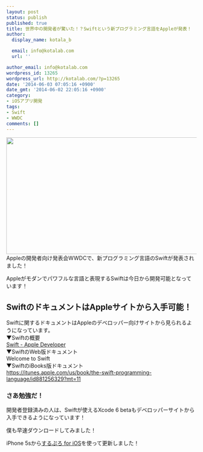 ```yaml
---
layout: post
status: publish
published: true
title: 世界中の開発者が驚いた！？Swiftという新プログラミング言語をAppleが発表！
author:
  display_name: kotala_b

  email: info@kotalab.com
  url: ''

author_email: info@kotalab.com
wordpress_id: 13265
wordpress_url: http://kotalab.com/?p=13265
date: '2014-06-03 07:05:16 +0900'
date_gmt: '2014-06-02 22:05:16 +0900'
category:
- iOSアプリ開発
tags:
- Swift
- WWDC
comments: []
---
```

<p><img alt="" src="http://kotalab.com/wp-content/uploads/slooProImg_20140603070504.jpg" width="548" height="309" class="slooProImg" /><br />
Appleの開発者向け発表会WWDCで、新プログラミング言語のSwiftが発表されました！</p>
<p>Appleがモダンでパワフルな言語と表現するSwiftは今日から開発可能となっています！<br />
<!--more--></p>
<h2>SwiftのドキュメントはAppleサイトから入手可能！</h2>
<p>Swiftに関するドキュメントはAppleのデベロッパー向けサイトから見られるようになっています。<br />
▼Swiftの概要<br />
<a href="https://developer.apple.com/swift/" target="_blank">Swift - Apple Developer</a><a href="http://b.hatena.ne.jp/entry/https://developer.apple.com/swift/" target="_blank"><img border="0" src="http://b.hatena.ne.jp/entry/image/https://developer.apple.com/swift/" alt="" /></a><br />
▼SwiftのWeb版ドキュメント<br />
<span class="removed_link" title="https://developer.apple.com/library/prerelease/ios/referencelibrary/GettingStarted/LandingPage/index.html">Welcome to Swift</span><a href="http://b.hatena.ne.jp/entry/https://developer.apple.com/library/prerelease/ios/referencelibrary/GettingStarted/LandingPage/index.html" target="_blank"><img border="0" src="http://b.hatena.ne.jp/entry/image/https://developer.apple.com/library/prerelease/ios/referencelibrary/GettingStarted/LandingPage/index.html" alt="" /></a><br />
▼SwiftのiBooks版ドキュメント<br />
<a href="https://itunes.apple.com/us/book/the-swift-programming-language/id881256329?mt=11" target="_blank">https://itunes.apple.com/us/book/the-swift-programming-language/id881256329?mt=11</a></p>
<h3>さあ勉強だ！</h3>
<p>開発者登録済みの人は、Swiftが使えるXcode 6 betaもデベロッパーサイトから入手できるようになっています！</p>
<p>僕も早速ダウンロードしてみました！</p>
<p>iPhone 5sから<a href="https://itunes.apple.com/jp/app/surupuro-for-ios-buroguedita/id436676299?mt=8&uo=4&at=10l4yU" rel="nofollow" target="_blank">するぷろ for iOS</a>を使って更新しました！</p>
